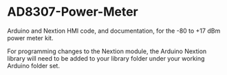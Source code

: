 # AD8307-Power-Meter
Arduino and Nextion HMI code, and documentation, for the -80 to +17 dBm power meter kit. 

For programming changes to the Nextion module, the Arduino Nextion library will need to be added to your library folder under your working Arduino folder set.
